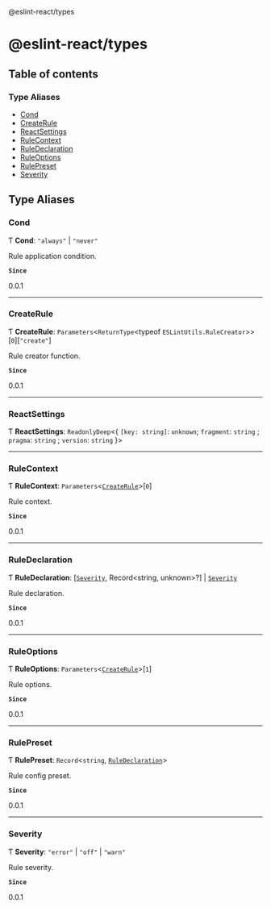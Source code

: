 @eslint-react/types

# @eslint-react/types

## Table of contents

### Type Aliases

- [Cond](README.md#cond)
- [CreateRule](README.md#createrule)
- [ReactSettings](README.md#reactsettings)
- [RuleContext](README.md#rulecontext)
- [RuleDeclaration](README.md#ruledeclaration)
- [RuleOptions](README.md#ruleoptions)
- [RulePreset](README.md#rulepreset)
- [Severity](README.md#severity)

## Type Aliases

### Cond

Ƭ **Cond**: `"always"` \| `"never"`

Rule application condition.

**`Since`**

0.0.1

---

### CreateRule

Ƭ **CreateRule**: `Parameters`\<`ReturnType`\<typeof `ESLintUtils.RuleCreator`\>\>[`0`][`"create"`]

Rule creator function.

**`Since`**

0.0.1

---

### ReactSettings

Ƭ **ReactSettings**: `ReadonlyDeep`\<\{ `[key: string]`: `unknown`; `fragment`: `string` ; `pragma`: `string` ; `version`: `string` }\>

---

### RuleContext

Ƭ **RuleContext**: `Parameters`\<[`CreateRule`](README.md#createrule)\>[`0`]

Rule context.

**`Since`**

0.0.1

---

### RuleDeclaration

Ƭ **RuleDeclaration**: [[`Severity`](README.md#severity), Record\<string, unknown\>?] \| [`Severity`](README.md#severity)

Rule declaration.

**`Since`**

0.0.1

---

### RuleOptions

Ƭ **RuleOptions**: `Parameters`\<[`CreateRule`](README.md#createrule)\>[`1`]

Rule options.

**`Since`**

0.0.1

---

### RulePreset

Ƭ **RulePreset**: `Record`\<`string`, [`RuleDeclaration`](README.md#ruledeclaration)\>

Rule config preset.

**`Since`**

0.0.1

---

### Severity

Ƭ **Severity**: `"error"` \| `"off"` \| `"warn"`

Rule severity.

**`Since`**

0.0.1
